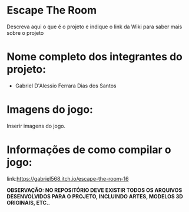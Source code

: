 # Escape The Room

Descreva aqui o que é o projeto e indique o link da Wiki para saber mais sobre o projeto

# Nome completo dos integrantes do projeto:

* Gabriel D'Alessio Ferrara Dias dos Santos

# Imagens do jogo:

Inserir imagens do jogo.

# Informações de como compilar o jogo:

link:https://gabriel568.itch.io/escape-the-room-16

**OBSERVAÇÃO: NO REPOSITÓRIO DEVE EXISTIR TODOS OS ARQUIVOS DESENVOLVIDOS PARA O PROJETO, INCLUINDO ARTES, MODELOS 3D ORIGINAIS, ETC..**
